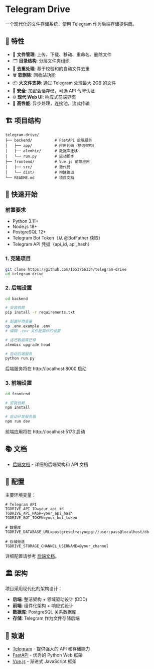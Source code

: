 # Telegram Drive

一个现代化的文件存储系统，使用 Telegram 作为后端存储提供商。

## 🌟 特性

- 📁 **文件管理**: 上传、下载、移动、重命名、删除文件
- 🗂️ **目录结构**: 分层文件夹组织
- 🔄 **去重处理**: 基于校验和的自动文件去重
- 🗑️ **软删除**: 回收站功能
- 📦 **大文件支持**: 通过 Telegram 处理最大 2GB 的文件
- 🔐 **安全**: 加密会话存储，可选 API 令牌认证
- 🌐 **现代 Web UI**: 响应式前端界面
- 🚀 **高性能**: 异步处理，连接池，流式传输

## 🏗️ 项目结构

```
telegram-drive/
├── backend/          # FastAPI 后端服务
│   ├── app/          # 应用代码（整洁架构）
│   ├── alembic/      # 数据库迁移
│   └── run.py        # 启动脚本
├── frontend/         # Vue.js 前端应用
│   ├── src/          # 源代码
│   └── dist/         # 构建输出
└── README.md         # 项目文档
```

## 🚀 快速开始

### 前置要求

- Python 3.11+
- Node.js 18+
- PostgreSQL 12+
- Telegram Bot Token（从 @BotFather 获取）
- Telegram API 凭据（api_id, api_hash）

### 1. 克隆项目

```bash
git clone https://github.com/1653756334/telegram-drive
cd telegram-drive
```

### 2. 后端设置

```bash
cd backend

# 安装依赖
pip install -r requirements.txt

# 配置环境变量
cp .env.example .env
# 编辑 .env 文件配置你的设置

# 运行数据库迁移
alembic upgrade head

# 启动后端服务
python run.py
```

后端服务将在 http://localhost:8000 启动

### 3. 前端设置

```bash
cd frontend

# 安装依赖
npm install

# 启动开发服务器
npm run dev
```

前端应用将在 http://localhost:5173 启动

## 📚 文档

- [后端文档](./backend/README.md) - 详细的后端架构和 API 文档

## 🔧 配置

主要环境变量：

```env
# Telegram API
TGDRIVE_API_ID=your_api_id
TGDRIVE_API_HASH=your_api_hash
TGDRIVE_BOT_TOKEN=your_bot_token

# 数据库
TGDRIVE_DATABASE_URL=postgresql+asyncpg://user:pass@localhost/db

# 存储频道
TGDRIVE_STORAGE_CHANNEL_USERNAME=@your_channel
```

详细配置请参考 [后端文档](./backend/README.md)。

## 🏛️ 架构

项目采用现代化的架构设计：

- **后端**: 整洁架构 + 领域驱动设计 (DDD)
- **前端**: 组件化架构 + 响应式设计
- **数据库**: PostgreSQL 关系数据库
- **存储**: Telegram 作为文件存储后端

## 🙏 致谢

- [Telegram](https://telegram.org/) - 提供强大的 API 和存储能力
- [FastAPI](https://fastapi.tiangolo.com/) - 优秀的 Python Web 框架
- [Vue.js](https://vuejs.org/) - 渐进式 JavaScript 框架
